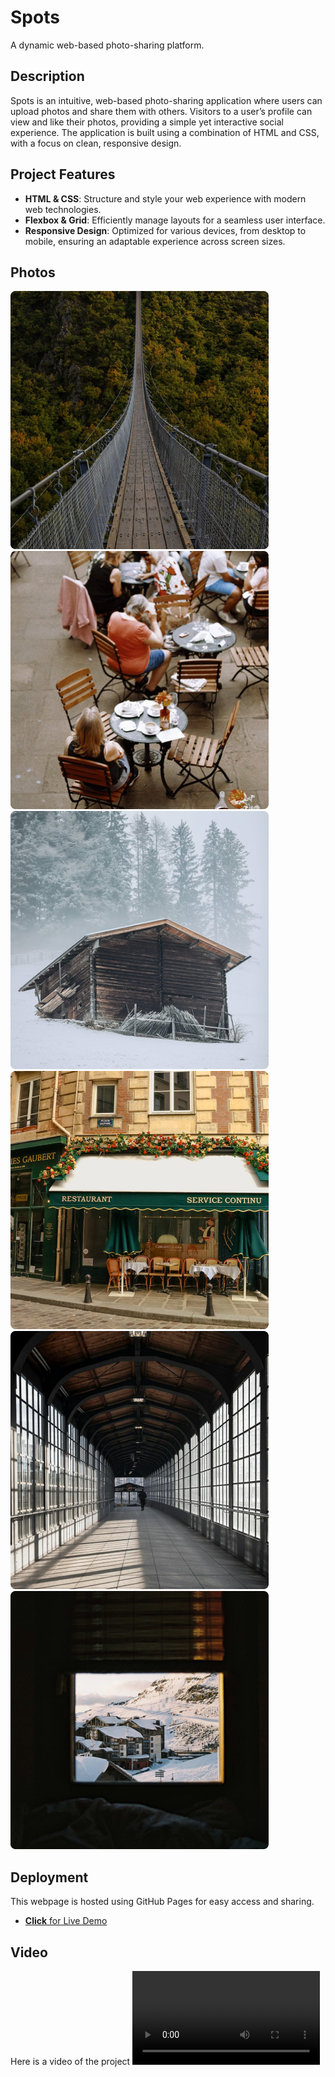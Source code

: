 # **Spots**

A dynamic web-based photo-sharing platform.

## **Description**

Spots is an intuitive, web-based photo-sharing application where users can upload photos and share them with others. Visitors to a user’s profile can view and like their photos, providing a simple yet interactive social experience. The application is built using a combination of HTML and CSS, with a focus on clean, responsive design.

## **Project Features**

- **HTML & CSS**: Structure and style your web experience with modern web technologies.
- **Flexbox & Grid**: Efficiently manage layouts for a seamless user interface.
- **Responsive Design**: Optimized for various devices, from desktop to mobile, ensuring an adaptable experience across screen sizes.

## **Photos**

![Van Thorens](./images/demo/bridge.png)
![Van Thorens](./images/demo/cafe.png)
![Van Thorens](./images/demo/house.png)
![Van Thorens](./images/demo/Restaurant.png)
![Van Thorens](./images/demo/tunnel.png)
![Van Thorens](./images/demo/Van%20Thorens.png)

## **Deployment**

This webpage is hosted using GitHub Pages for easy access and sharing.

- [**Click** for Live Demo](https://dpersaud92.github.io/se_project_spots/)

## **Video**

Here is a video of the project <video controls src="https://www.dropbox.com/scl/fi/s4idka96f6ymq8dbgqi9d/Spots.mp4?rlkey=k1i5nto59lbacp3ab4c99bb9j&st=cd589t10&dl=0" title="**Spots**">**Spots**</video>
